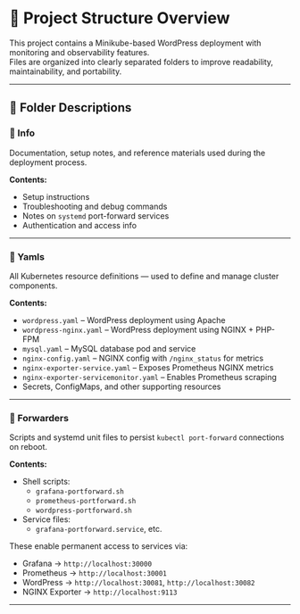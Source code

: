 # 📁 Project Structure Overview

This project contains a Minikube-based WordPress deployment with monitoring and observability features.  
Files are organized into clearly separated folders to improve readability, maintainability, and portability.

---

## 📂 Folder Descriptions

### 📁 Info

Documentation, setup notes, and reference materials used during the deployment process.

**Contents:**
- Setup instructions
- Troubleshooting and debug commands
- Notes on `systemd` port-forward services
- Authentication and access info

---

### 📁 Yamls

All Kubernetes resource definitions — used to define and manage cluster components.

**Contents:**
- `wordpress.yaml` – WordPress deployment using Apache
- `wordpress-nginx.yaml` – WordPress deployment using NGINX + PHP-FPM
- `mysql.yaml` – MySQL database pod and service
- `nginx-config.yaml` – NGINX config with `/nginx_status` for metrics
- `nginx-exporter-service.yaml` – Exposes Prometheus NGINX metrics
- `nginx-exporter-servicemonitor.yaml` – Enables Prometheus scraping
- Secrets, ConfigMaps, and other supporting resources

---

### 📁 Forwarders

Scripts and systemd unit files to persist `kubectl port-forward` connections on reboot.

**Contents:**
- Shell scripts:  
  - `grafana-portforward.sh`  
  - `prometheus-portforward.sh`  
  - `wordpress-portforward.sh`
- Service files:  
  - `grafana-portforward.service`, etc.

These enable permanent access to services via:
- Grafana → `http://localhost:30000`
- Prometheus → `http://localhost:30001`
- WordPress → `http://localhost:30081`, `http://localhost:30082`
- NGINX Exporter → `http://localhost:9113`

---
